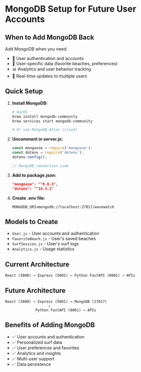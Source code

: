 # MongoDB Setup for Future User Accounts

## When to Add MongoDB Back

Add MongoDB when you need:
- 👤 User authentication and accounts
- 💾 User-specific data (favorite beaches, preferences)
- 📊 Analytics and user behavior tracking
- 🔄 Real-time updates to multiple users

## Quick Setup

1. **Install MongoDB:**
   ```bash
   # macOS
   brew install mongodb-community
   brew services start mongodb-community
   
   # Or use MongoDB Atlas (cloud)
   ```

2. **Uncomment in server.js:**
   ```javascript
   const mongoose = require('mongoose');
   const dotenv = require('dotenv');
   dotenv.config();
   
   // MongoDB connection code
   ```

3. **Add to package.json:**
   ```json
   "mongoose": "^8.0.3",
   "dotenv": "^16.3.1"
   ```

4. **Create .env file:**
   ```
   MONGODB_URI=mongodb://localhost:27017/wavewatch
   ```

## Models to Create

- `User.js` - User accounts and authentication
- `FavoriteBeach.js` - User's saved beaches
- `SurfSession.js` - User's surf logs
- `Analytics.js` - Usage statistics

## Current Architecture

```
React (3000) → Express (5001) → Python FastAPI (8001) → APIs
```

## Future Architecture

```
React (3000) → Express (5001) → MongoDB (27017)
                    ↓
              Python FastAPI (8001) → APIs
```

## Benefits of Adding MongoDB

- ✅ User accounts and authentication
- ✅ Personalized surf data
- ✅ User preferences and favorites
- ✅ Analytics and insights
- ✅ Multi-user support
- ✅ Data persistence
